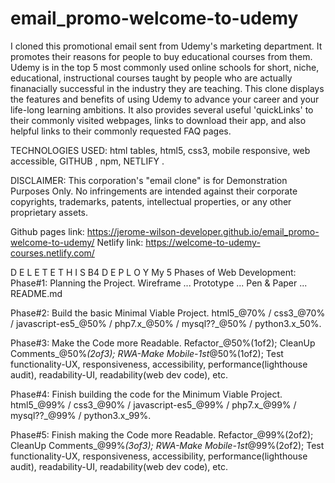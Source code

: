 # email_promo-welcome-to-udemy
I cloned this promotional email sent from Udemy's marketing department. It promotes their reasons for people to buy educational courses from them. Udemy is in the top 5 most commonly used online schools for short, niche, educational, instructional courses taught by people who are actually finanacially successful in the industry they are teaching. This clone displays the features and benefits of using Udemy to advance your career and your life-long learning ambitions. It also provides several useful 'quickLinks' to their commonly visited webpages, links to download their app, and also helpful links to their commonly requested FAQ pages.

TECHNOLOGIES USED: 
html tables, html5, css3, mobile responsive, web accessible, GITHUB , npm, NETLIFY . 

DISCLAIMER: 
This corporation's "email clone" is for Demonstration Purposes Only. No infringements are intended against their corporate copyrights, trademarks, patents, intellectual properties, or any other proprietary assets. 

Github pages link: https://jerome-wilson-developer.github.io/email_promo-welcome-to-udemy/
Netlify link: https://welcome-to-udemy-courses.netlify.com/

D E L E T E    T H I S    B4    D E P L O Y
My 5 Phases of Web Development:
Phase#1: Planning the Project.
Wireframe ... Prototype ... Pen & Paper ... README.md

Phase#2: Build the basic Minimal Viable Project.
html5_@70% / css3_@70% / javascript-es5_@50% / php7.x_@50% / mysql??_@50% / python3.x_50%.

Phase#3: Make the Code more Readable.
Refactor_@50%(1of2); CleanUp Comments_@50%_(2of3); RWA-Make Mobile-1st_@50%(1of2); Test functionality-UX, responsiveness, accessibility, performance(lighthouse audit), readability-UI, readability(web dev code), etc.

Phase#4: Finish building the code for the Minimum Viable Project.
html5_@99% / css3_@90% / javascript-es5_@99% / php7.x_@99% / mysql??_@99% / python3.x_99%.

Phase#5: Finish making the Code more Readable.
Refactor_@99%(2of2); CleanUp Comments_@99%_(3of3); RWA-Make Mobile-1st_@99%(2of2); Test functionality-UX, responsiveness, accessibility, performance(lighthouse audit), readability-UI, readability(web dev code), etc.
